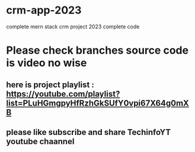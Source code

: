 # crm-app-2023

complete mern stack crm project 2023 complete code

# Please check branches source code is video no wise

## here is project playlist : https://youtube.com/playlist?list=PLuHGmgpyHfRzhGkSUfY0vpi67X64g0mXB

## please like subscribe and share TechinfoYT youtube chaannel
